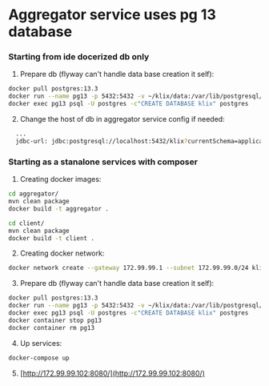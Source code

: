 # Aggregator service uses pg 13 database

### Starting from ide docerized db only

1) Prepare db (flyway can't handle data base creation it self):
```sh
docker pull postgres:13.3
docker run --name pg13 -p 5432:5432 -v ~/klix/data:/var/lib/postgresql/data -e POSTGRES_PASSWORD=klix -d postgres:13.3
docker exec pg13 psql -U postgres -c"CREATE DATABASE klix" postgres
```

2) Change the host of db in aggregator service config if needed:
```sh
  ...
  jdbc-url: jdbc:postgresql://localhost:5432/klix?currentSchema=applications
```

### Starting as a stanalone services with composer

1) Creating docker images:
```sh
cd aggregator/
mvn clean package
docker build -t aggregator .
```
```sh
cd client/
mvn clean package
docker build -t client .
```
2) Creating docker network:
```sh
docker network create --gateway 172.99.99.1 --subnet 172.99.99.0/24 klixnw
```
3) Prepare db (flyway can't handle data base creation it self):
```sh
docker pull postgres:13.3
docker run --name pg13 -p 5432:5432 -v ~/klix/data:/var/lib/postgresql/data -e POSTGRES_PASSWORD=klix -d postgres:13.3
docker exec pg13 psql -U postgres -c"CREATE DATABASE klix" postgres
docker container stop pg13
docker container rm pg13
```
4) Up services:
```sh
docker-compose up
```
5)  [http://172.99.99.102:8080/](http://172.99.99.102:8080/) 
